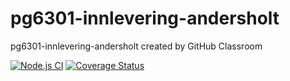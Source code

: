 # pg6301-innlevering-andersholt
pg6301-innlevering-andersholt created by GitHub Classroom

[![Node.js CI](https://github.com/kristiania-pg6301-2022/pg6301-innlevering-andersholt/actions/workflows/node.js.yml/badge.svg)](https://github.com/kristiania-pg6301-2022/pg6301-innlevering-andersholt/actions/workflows/node.js.yml)
[![Coverage Status](https://coveralls.io/repos/github/kristiania-pg6301-2022/pg6301-innlevering-andersholt/badge.svg?branch=main)](https://coveralls.io/github/kristiania-pg6301-2022/pg6301-innlevering-andersholt?branch=main)
